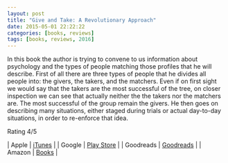 ```yaml
---
layout: post
title: "Give and Take: A Revolutionary Approach"
date: 2015-05-01 22:22:22
categories: [books, reviews]
tags: [books, reviews, 2016]
---
```


In this book the author is trying to convene to us information about psychology and the types of people matching those profiles that he will describe.
First of all there are three types of people that he divides all people into: the givers, the takers, and the matchers.
Even if on first sight we would say that the takers are the most successful of the tree, on closer inspection we can see that actually neither the the takers nor the matchers are. The most successful of the group remain the givers.
He then goes on describing many situations, either staged during trials or actual day-to-day situations, in order to re-enforce that idea.

Rating 4/5

| Apple      | [iTunes] |
| Google     | [Play Store] |
| Goodreads  | [Goodreads] |
| Amazon     | [Books] |

[iTunes]: https://itunes.apple.com/us/book/
[Goodreads]: https://www.goodreads.com/book/show/
[Play Store]: https://play.google.com/store/books/details/
[Books]: http://www.amazon.com/
